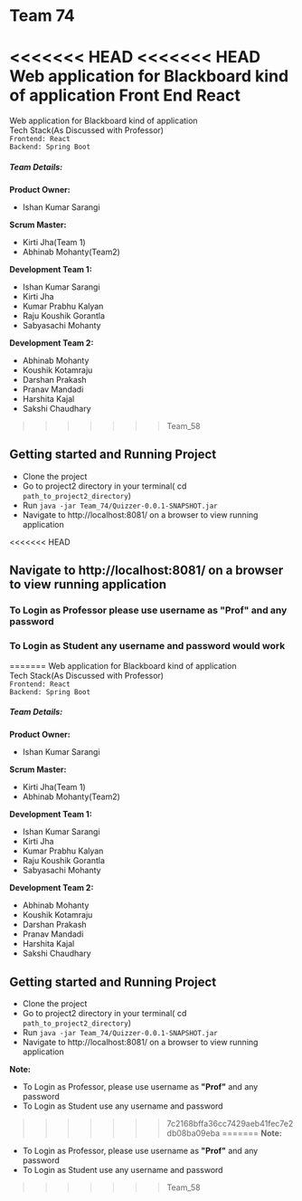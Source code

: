 # Team 74
<<<<<<< HEAD
<<<<<<< HEAD
Web application for Blackboard kind of application
Front End React
=======
Web application for Blackboard kind of application <br />
Tech Stack(As Discussed with Professor) <br />
`Frontend: React` <br />
`Backend: Spring Boot` <br />

##### Team Details:
**Product Owner:** 
- Ishan Kumar Sarangi

**Scrum Master:** 
- Kirti Jha(Team 1)
- Abhinab Mohanty(Team2)

**Development Team 1:** 
- Ishan Kumar Sarangi
- Kirti Jha
- Kumar Prabhu Kalyan
- Raju Koushik Gorantla
- Sabyasachi Mohanty 

**Development Team 2:** 
- Abhinab Mohanty
- Koushik Kotamraju
- Darshan Prakash
- Pranav Mandadi
- Harshita Kajal
- Sakshi Chaudhary 

>>>>>>> Team_58

## Getting started and Running Project
  - Clone the project
  - Go to project2 directory in your terminal( cd `path_to_project2_directory`)
  - Run ``` java -jar Team_74/Quizzer-0.0.1-SNAPSHOT.jar ```
  - Navigate to http://localhost:8081/ on a browser to view running application

<<<<<<< HEAD
## Navigate to http://localhost:8081/ on a browser to view running application

### To Login as Professor please use username as "Prof" and any password
### To Login as Student any username and password would work
=======
Web application for Blackboard kind of application <br />
Tech Stack(As Discussed with Professor) <br />
`Frontend: React` <br />
`Backend: Spring Boot` <br />

##### Team Details:
**Product Owner:** 
- Ishan Kumar Sarangi

**Scrum Master:** 
- Kirti Jha(Team 1)
- Abhinab Mohanty(Team2)

**Development Team 1:** 
- Ishan Kumar Sarangi
- Kirti Jha
- Kumar Prabhu Kalyan
- Raju Koushik Gorantla
- Sabyasachi Mohanty 

**Development Team 2:** 
- Abhinab Mohanty
- Koushik Kotamraju
- Darshan Prakash
- Pranav Mandadi
- Harshita Kajal
- Sakshi Chaudhary 


## Getting started and Running Project
  - Clone the project
  - Go to project2 directory in your terminal( cd `path_to_project2_directory`)
  - Run ``` java -jar Team_74/Quizzer-0.0.1-SNAPSHOT.jar ```
  - Navigate to http://localhost:8081/ on a browser to view running application

**Note:** <br />
  - To Login as Professor, please use username as **"Prof"** and any password
  - To Login as Student use any username and password
>>>>>>> 7c2168bffa36cc7429aeb41fec7e2db08ba09eba
=======
**Note:** <br />
  - To Login as Professor, please use username as **"Prof"** and any password
  - To Login as Student use any username and password
>>>>>>> Team_58
